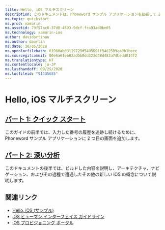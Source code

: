 ```yaml
---
title: Hello, iOS マルチスクリーン
description: このドキュメントは、Phoneword サンプル アプリケーションを拡張して 2 つ目の画面を追加するチュートリアルにリンクされています。 このチュートリアルでは、モデル ビュー コントローラー デザイン パターン、iOS ナビゲーション、その他のコア iOS 開発概念について説明しています。
ms.topic: quickstart
ms.prod: xamarin
ms.assetid: 79f57ac0-37d0-4593-9dcf-fca93ad0be65
ms.technology: xamarin-ios
author: davidortinau
ms.author: daortin
ms.date: 10/05/2018
ms.openlocfilehash: 01980ab03119729d5405691f94d2509ca9b1beee
ms.sourcegitcommit: 00e6a61eb82ad5b0dd323d48d483a74bedd814f2
ms.translationtype: HT
ms.contentlocale: ja-JP
ms.lasthandoff: 09/29/2020
ms.locfileid: "91435685"
---
```

# <a name="hello-ios-multiscreen"></a>Hello, iOS マルチスクリーン

## <a name="part-1-quickstart"></a>[パート 1: クイック スタート](~/ios/get-started/hello-ios-multiscreen/hello-ios-multiscreen-quickstart.md)

このガイドの前半では、入力した番号の履歴を追跡し続けるために、Phoneword サンプル アプリケーションに 2 つ目の画面を追加します。

## <a name="part-2-deep-dive"></a>[パート 2: 深い分析](~/ios/get-started/hello-ios-multiscreen/hello-ios-multiscreen-deepdive.md)

このドキュメントの後半では、ビルドした内容を説明し、アーキテクチャ、ナビゲーション、およびその過程で遭遇したその他の新しい iOS の概念について説明します。

## <a name="related-links"></a>関連リンク

- [Hello, iOS (サンプル)](/samples/xamarin/ios-samples/hello-ios)
- [iOS ヒューマン インターフェイス ガイドライン](https://developer.apple.com/library/ios/#documentation/UserExperience/Conceptual/MobileHIG/Introduction/Introduction.html)
- [iOS プロビジョニング ポータル](https://developer.apple.com/ios/manage/overview/index.action)